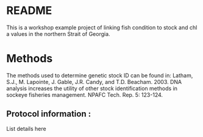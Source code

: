 # README

This is a workshop example project of linking fish condition to stock and chl a values in the northern Strait of Georgia.

# Methods

The methods used to determine genetic stock ID can be found in:
 Latham, S.J., M. Lapointe, J. Gable, J.R. Candy, and T.D. Beacham. 2003. DNA analysis increases the utility of other stock identification methods in sockeye fisheries management. NPAFC Tech. Rep. 5: 123-124.


## Protocol information :
List details here